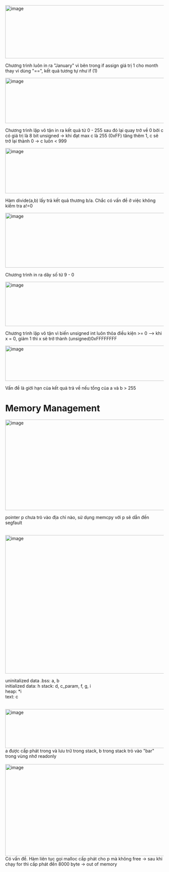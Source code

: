 <img width="1344" height="169" alt="image" src="https://github.com/user-attachments/assets/12ac20d9-29ec-49ec-9f5f-9cb0c831dff2" />

Chương trình luôn in ra "January" vì bên trong if assign giá trị 1 cho month thay vì dùng "==",
kết quả tương tự như if (1)

<img width="1817" height="144" alt="image" src="https://github.com/user-attachments/assets/4fc1924f-3c8f-4c3a-b206-5a0ed0e33779" />

Chương trình lặp vô tận in ra kết quả từ 0 - 255 sau đó lại quay trở về 0 bởi c có giá trị là 8 bit unsigned -> khi đạt max c là 255 (0xFF) tăng thêm 1, c sẽ trở lại thành 0 -> c luôn < 999

<img width="1817" height="144" alt="image" src="https://github.com/user-attachments/assets/57f2118a-ec93-484c-a644-98a4c87c0205" />

Hàm divide(a,b) lấy trả kết quả thương b/a. Chắc có vấn đề ở việc không kiểm tra a!=0

<img width="1817" height="174" alt="image" src="https://github.com/user-attachments/assets/0695539c-66f2-41a2-9d87-af8b3a50aa3c" />

Chương trình in ra dãy số từ 9 - 0

<img width="1814" height="141" alt="image" src="https://github.com/user-attachments/assets/765c5beb-7b22-490a-89fc-b43eb95bfb50" />

Chương trình lặp vô tận vì biến unsigned int luôn thỏa điều kiện >= 0  --> khi x = 0, giảm 1 thì x sẽ trở thành (unsigned)0xFFFFFFFF 

<img width="1992" height="112" alt="image" src="https://github.com/user-attachments/assets/3c9ebee4-9108-4807-a878-867815a67bad" />

Vấn đề là giới hạn của kết quả trả về nếu tổng của a và b > 255 

# Memory Management

<img width="1930" height="288" alt="image" src="https://github.com/user-attachments/assets/0a3d0c46-387d-4bfd-8e6a-ebdd40ac43e1" />

pointer p chưa trỏ vào địa chỉ nào, sử dụng memcpy với p sẽ dẫn đến segfault </br></br>

<img width="2067" height="440" alt="image" src="https://github.com/user-attachments/assets/1db7f58e-8a7d-4baf-801c-7f15ad33f27e" />

uninitalized data .bss: a, b </br>
initialized data: h
stack: d, c_param, f, g, i</br>
heap: *i</br>
text: c</br></br>

<img width="1901" height="124" alt="image" src="https://github.com/user-attachments/assets/71e409d1-aad2-4a32-9206-7f78b8faeeca" />
a được cấp phát trong và lưu trữ trong stack, b trong stack trỏ vào "bar" trong vùng nhớ readonly</br></br>

<img width="1986" height="292" alt="image" src="https://github.com/user-attachments/assets/89d74f4a-fbc5-4f4f-887c-d1f7c171e31c" />
Có vấn đề. Hàm liên tục gọi malloc cấp phát cho p mà không free -> sau khi chạy for thì cấp phát đến 8000 byte -> out of memory</br></br>



